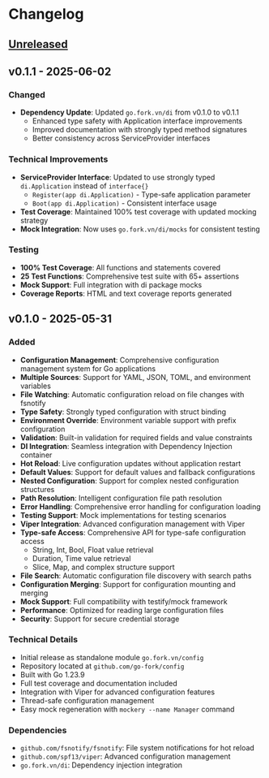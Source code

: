 # Changelog

## [Unreleased]

## v0.1.1 - 2025-06-02

### Changed
- **Dependency Update**: Updated `go.fork.vn/di` from v0.1.0 to v0.1.1
  - Enhanced type safety with Application interface improvements
  - Improved documentation with strongly typed method signatures
  - Better consistency across ServiceProvider interfaces

### Technical Improvements
- **ServiceProvider Interface**: Updated to use strongly typed `di.Application` instead of `interface{}`
  - `Register(app di.Application)` - Type-safe application parameter
  - `Boot(app di.Application)` - Consistent interface usage
- **Test Coverage**: Maintained 100% test coverage with updated mocking strategy
- **Mock Integration**: Now uses `go.fork.vn/di/mocks` for consistent testing

### Testing
- **100% Test Coverage**: All functions and statements covered
- **25 Test Functions**: Comprehensive test suite with 65+ assertions
- **Mock Support**: Full integration with di package mocks
- **Coverage Reports**: HTML and text coverage reports generated

## v0.1.0 - 2025-05-31

### Added
- **Configuration Management**: Comprehensive configuration management system for Go applications
- **Multiple Sources**: Support for YAML, JSON, TOML, and environment variables
- **File Watching**: Automatic configuration reload on file changes with fsnotify
- **Type Safety**: Strongly typed configuration with struct binding
- **Environment Override**: Environment variable support with prefix configuration
- **Validation**: Built-in validation for required fields and value constraints
- **DI Integration**: Seamless integration with Dependency Injection container
- **Hot Reload**: Live configuration updates without application restart
- **Default Values**: Support for default values and fallback configurations
- **Nested Configuration**: Support for complex nested configuration structures
- **Path Resolution**: Intelligent configuration file path resolution
- **Error Handling**: Comprehensive error handling for configuration loading
- **Testing Support**: Mock implementations for testing scenarios
- **Viper Integration**: Advanced configuration management with Viper
- **Type-safe Access**: Comprehensive API for type-safe configuration access
  - String, Int, Bool, Float value retrieval
  - Duration, Time value retrieval
  - Slice, Map, and complex structure support
- **File Search**: Automatic configuration file discovery with search paths
- **Configuration Merging**: Support for configuration mounting and merging
- **Mock Support**: Full compatibility with testify/mock framework
- **Performance**: Optimized for reading large configuration files
- **Security**: Support for secure credential storage

### Technical Details
- Initial release as standalone module `go.fork.vn/config`
- Repository located at `github.com/go-fork/config`
- Built with Go 1.23.9
- Full test coverage and documentation included
- Integration with Viper for advanced configuration features
- Thread-safe configuration management
- Easy mock regeneration with `mockery --name Manager` command

### Dependencies
- `github.com/fsnotify/fsnotify`: File system notifications for hot reload
- `github.com/spf13/viper`: Advanced configuration management
- `go.fork.vn/di`: Dependency injection integration

[Unreleased]: https://github.com/go-fork/config/compare/v0.1.1...HEAD
[v0.1.1]: https://github.com/go-fork/config/compare/v0.1.0...v0.1.1
[v0.1.0]: https://github.com/go-fork/config/releases/tag/v0.1.0
